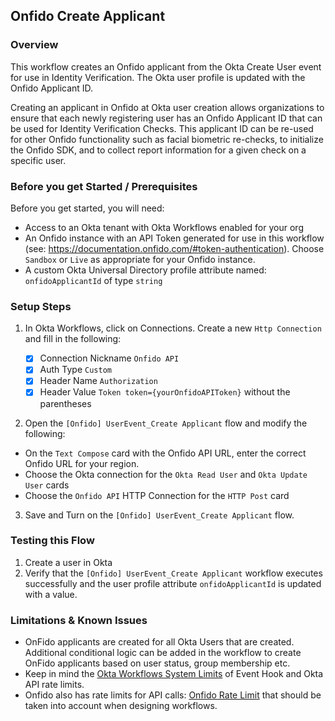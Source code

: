 ## Onfido Create Applicant

### Overview

This workflow creates an Onfido applicant from the Okta Create User event for use in Identity Verification. The Okta user profile is updated with the Onfido Applicant ID.

Creating an applicant in Onfido at Okta user creation allows organizations to ensure that each newly registering user has an Onfido Applicant ID that can be used for Identity Verification Checks. This applicant ID can be re-used for other Onfido functionality such as facial biometric re-checks, to initialize the Onfido SDK, and to collect report information for a given check on a specific user.

### Before you get Started / Prerequisites

Before you get started, you will need:

* Access to an Okta tenant with Okta Workflows enabled for your org
* An Onfido instance with an API Token generated for use in this workflow (see: https://documentation.onfido.com/#token-authentication). Choose `Sandbox` or `Live` as appropriate for your Onfido instance. 
* A custom Okta Universal Directory profile attribute named: `onfidoApplicantId` of type `string`


### Setup Steps

1. In Okta Workflows, click on Connections. Create a new `Http Connection` and fill in the following:

	- [x] Connection Nickname `Onfido API`
	- [x] Auth Type `Custom`
	- [x] Header Name `Authorization`
	- [x] Header Value `Token token={yourOnfidoAPIToken}` without the parentheses 	

2. Open the `[Onfido] UserEvent_Create Applicant` flow and modify the following:

- On the `Text Compose` card with the Onfido API URL, enter the correct Onfido URL for your region.
- Choose the Okta connection for the `Okta Read User` and `Okta Update User` cards
- Choose the `Onfido API` HTTP Connection for the `HTTP Post` card
 
3. Save and Turn on the `[Onfido] UserEvent_Create Applicant` flow.

### Testing this Flow

1. Create a user in Okta
2. Verify that the `[Onfido] UserEvent_Create Applicant` workflow executes successfully and the user profile attribute `onfidoApplicantId` is updated with a value. 


### Limitations & Known Issues

* OnFido applicants are created for all Okta Users that are created. Additional conditional logic can be added in the workflow to create OnFido applicants based on user status, group membership etc. 
* Keep in mind the [Okta Workflows System Limits](https://help.okta.com/en/prod/Content/Topics/Workflows/workflows-system-limits.htm) of Event Hook and Okta API rate limits.
* Onfido also has rate limits for API calls: [Onfido Rate Limit](https://documentation.onfido.com/#rate-limits) that should be taken into account when designing workflows.